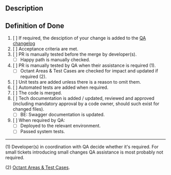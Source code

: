 ## Description

## Definition of Done

1. [ ] If required, the desciption of your change is added to the [QA changelog](https://www.notion.so/octantapp/Changelog-for-the-QA-d96fa3b411cf488bb1d8d9a598d88281) 
2. [ ] Acceptance criteria are met.
3. [ ] PR is manually tested before the merge by developer(s).
    - [ ] Happy path is manually checked.
4. [ ] PR is manually tested by QA when their assistance is required (1).
    - [ ] Octant Areas & Test Cases are checked for impact and updated if required (2).
5. [ ] Unit tests are added unless there is a reason to omit them.
6. [ ] Automated tests are added when required.
7. [ ] The code is merged.
8. [ ] Tech documentation is added / updated, reviewed and approved (including mandatory approval by a code owner, should such exist for changed files).
    - [ ] BE: Swagger documentation is updated.
9. [ ] When required by QA:
    - [ ] Deployed to the relevant environment.
    - [ ] Passed system tests.

---

(1) Developer(s) in coordination with QA decide whether it's required. For small tickets introducing small changes QA assistance is most probably not required.

(2) [Octant Areas & Test Cases](https://docs.google.com/spreadsheets/d/1cRe6dxuKJV3a4ZskAwWEPvrFkQm6rEfyUCYwLTYw_Cc).
